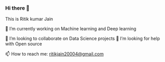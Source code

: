 ### Hi there 👋
This is Ritik kumar Jain

<!--
**ritikkumarjain/ritikkumarjain** is a ✨ _special_ ✨ repository because its `README.md` (this file) appears on your GitHub profile.

Here are some ideas to get you started:-->

🔭 I’m currently working on Machine learning and Deep learning
<!-- - 🌱 I’m currently learning ...-->
👯 I’m looking to collaborate on Data Science projects
🤔 I’m looking for help with Open source
<!-- - 💬 Ask me about ... -->
📫 How to reach me: ritikjain20004@gmail.com
<!--- 😄 Pronouns: ... -->
<!--- ⚡ Fun fact: ... -->

